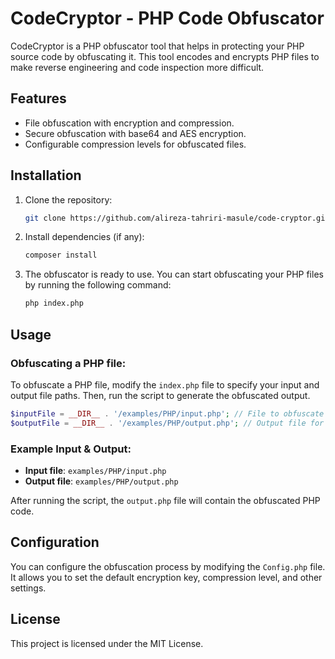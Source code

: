 # CodeCryptor - PHP Code Obfuscator

CodeCryptor is a PHP obfuscator tool that helps in protecting your PHP source code by obfuscating it. This tool encodes and encrypts PHP files to make reverse engineering and code inspection more difficult.

## Features
- File obfuscation with encryption and compression.
- Secure obfuscation with base64 and AES encryption.
- Configurable compression levels for obfuscated files.

## Installation
1. Clone the repository:
   ```bash
   git clone https://github.com/alireza-tahriri-masule/code-cryptor.git
   ```

2. Install dependencies (if any):
   ```bash
   composer install
   ```

3. The obfuscator is ready to use. You can start obfuscating your PHP files by running the following command:
   ```bash
   php index.php
   ```

## Usage

### Obfuscating a PHP file:
To obfuscate a PHP file, modify the `index.php` file to specify your input and output file paths. Then, run the script to generate the obfuscated output.

```php
$inputFile = __DIR__ . '/examples/PHP/input.php'; // File to obfuscate
$outputFile = __DIR__ . '/examples/PHP/output.php'; // Output file for obfuscated code
```

### Example Input & Output:
- **Input file**: `examples/PHP/input.php`
- **Output file**: `examples/PHP/output.php`

After running the script, the `output.php` file will contain the obfuscated PHP code.

## Configuration
You can configure the obfuscation process by modifying the `Config.php` file. It allows you to set the default encryption key, compression level, and other settings.

## License
This project is licensed under the MIT License.